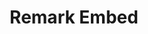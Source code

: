 ---
id: gridsome-plugin-remark-embed
title: Remark Embed
description: Gridsome Remark plugin to embed external stuff into your gridsome site.
repository: noxify/gridsome-plugin-remark-embed
type: package
demo: null
docs: /documentation/gridsome-plugin-remark-embed
---
